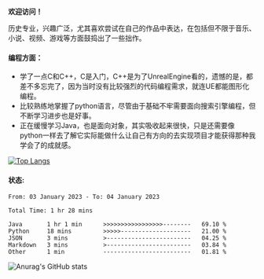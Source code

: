**欢迎访问！**

历史专业，兴趣广泛，尤其喜欢尝试在自己的作品中表达，在包括但不限于音乐、小说、视频、游戏等方面鼓捣出了一些拙作。

#### 编程方面：
* 学了一点C和C++，C是入门，C++是为了UnrealEngine看的，遗憾的是，都差不多忘完了，因为当时没有比较强烈的代码编程需求，就连UE都能图形化编程。  
* 比较熟练地掌握了python语言，尽管由于基础不牢需要面向搜索引擎编程，但不断学习进步也是好事。  
* 正在缓慢学习Java，也是面向对象，其实吸收起来很快，只是还需要像python一样去了解它实际能做什么让自己有方向的去实现项目才能获得那种我学会了的成就感。  

[![Top Langs](https://github-readme-stats.vercel.app/api/top-langs/?username=Yoak3n&layout=compact)](https://github.com/anuraghazra/github-readme-stats)

#### 状态:
<!--START_SECTION:waka-->

```text
From: 03 January 2023 - To: 04 January 2023

Total Time: 1 hr 28 mins

Java       1 hr 1 min      >>>>>>>>>>>>>>>>>--------   69.10 %
Python     18 mins         >>>>>--------------------   21.00 %
JSON       3 mins          >------------------------   04.25 %
Markdown   3 mins          >------------------------   03.84 %
Other      1 min           -------------------------   01.81 %
```

<!--END_SECTION:waka-->

![Anurag's GitHub stats](https://github-readme-stats.vercel.app/api?username=Yoak3n&show_icons=true)



















<!--
**Yoak3n/Yoak3n** is a ✨ _special_ ✨ repository because its `README.md` (this file) appears on your GitHub profile.

Here are some ideas to get you started:

- 🔭 I’m currently working on ...
- 🌱 I’m currently learning ...
- 👯 I’m looking to collaborate on ...
- 🤔 I’m looking for help with ...
- 💬 Ask me about ...
- 📫 How to reach me: ...
- 😄 Pronouns: ...
- ⚡ Fun fact: ...
-->
